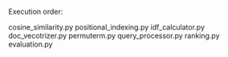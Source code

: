 Execution order:

cosine_similarity.py
positional_indexing.py
idf_calculator.py
doc_vecotrizer.py
permuterm.py
query_processor.py
ranking.py
evaluation.py
